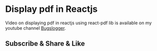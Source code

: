 # Display pdf in Reactjs
Video on displaying pdf in reactjs using react-pdf lib is available on my youtube channel [Bugslogger](https://www.youtube.com/channel/UCEyxVbzsG0oj2f3qoUCQ00g).

## Subscribe & Share & Like
